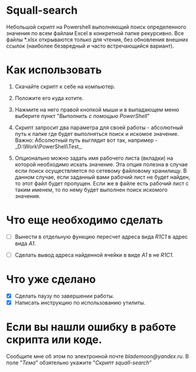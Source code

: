 ﻿# Squall-search

   Небольшой скрипт на Powershell выполняющий поиск определенного значения по всем файлам Excel в конкретной папке рекурсивно.
   Все файлы *.xlsx открываются только для чтения, без обновления внешних ссылок (наиболее безвредный и часто встречающийся вариант).

# Как использовать

1. Скачайте скрипт к себе на компьютер.

2. Положите его куда хотите.

3. Нажмите на него правой кнопкой мыши и в выпадающем меню выберите пункт "_Выполнить с помощью PowerShell_"

4. Скрипт запросит два параметра для своей работы - абсолютный путь к папке где будет выполняться поиск и искомое значение.
   Важно: Абсолютный путь выглядит вот так, например - _D:\Work\PowerShell\Test\_.
 
5. Опционально можно задать имя рабочего листа (вкладки) на которой необходимо искать значение. Эта опция полезна в случае 
   если поиск осуществляется по сетевому файловому хранилищу. В данном случае, если заданный вами рабочий лист не будет найден, 
   то этот файл будет пропущен. Если же в файле есть рабочий лист с таким именем, то по нему будет выполнен поиск искомого значения.



# Что еще необходимо сделать

- [ ] Вынести в отдельную функцию пересчет адреса вида _R1C1_ в адрес вида _A1_.
- [ ] Сделать вывод адреса найденной ячейки в виде _A1_ в не _R1C1_.


# Что уже сделано

- [X] Сделать паузу по завершении работы.
- [X] Написать инструкцию по использованию утилиты.

# Если вы нашли ошибку в работе скрипта или коде.
  Сообщите мне об этом по электронной почте _blademoon@yandex.ru_.
  В поле "_Тема_" обзятельно укажите "_Скрипт squall-search_"
	
